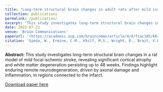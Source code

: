 ```yaml
---
title: "Long-term structural brain changes in adult rats after mild ischaemic stroke."
collection: publications
permalink: /publication/
excerpt: 'This study investigates long-term structural brain changes in a rat model of mild focal ischemic stroke, revealing significant cortical atrophy and white matter degeneration persisting up to 48 weeks. Findings highlight enduring remote neurodegeneration, driven by axonal damage and inflammation, in regions connected to the infarct.'
date: 2022-07-22
venue: 'Brain Communications'
paperurl: '(https://academic.oup.com/braincomms/article/4/4/fcac185/6648528)'
citation: 'Syeda, W., Ermine, C.M., Khilf, M.S., Wright, D., Brait, V.H., Nithianantharajah, J., Kolbe, S., Johnston, L.A., Thompson, L.H. and Brodtmann, A., 2022. Long-term structural brain changes in adult rats after mild ischaemic stroke. Brain Communications, 4(4), p.fcac185.'
---
```


<b> Abstract: </b> This study investigates long-term structural brain changes in a rat model of mild focal ischemic stroke, revealing significant cortical atrophy and white matter degeneration persisting up to 48 weeks. Findings highlight enduring remote neurodegeneration, driven by axonal damage and inflammation, in regions connected to the infarct.

[Download paper here](https://academic.oup.com/braincomms/article/4/4/fcac185/6648528)
